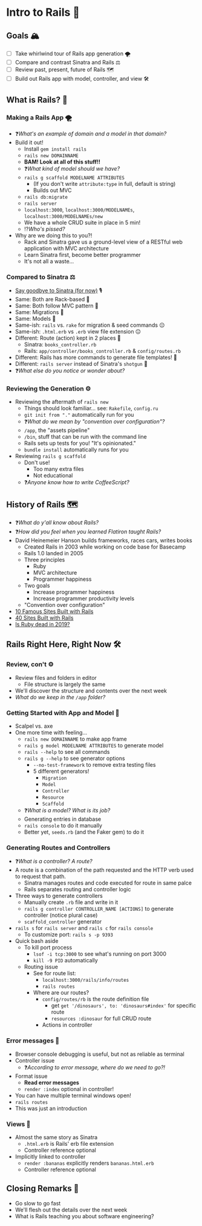 # Intro to Rails 🚂
## Goals 🏔
- [ ] Take whirlwind tour of Rails app generation 🌪
- [ ] Compare and contrast Sinatra and Rails ⚖️
- [ ] Review past, present, future of Rails 🗺
- [ ] Build out Rails app with model, controller, and view 🛠

## What is Rails? 🤔
### Making a Rails App 🌪
- ❓*What's an example of domain and a model in that domain?*
- Build it out!
  - Install `gem install rails`
  - `rails new DOMAINNAME`
  - **BAM! Look at all of this stuff!!**
  - ❓*What kind of model should we have?*
  - `rails g scaffold MODELNAME ATTRIBUTES`
    - (If you don't write `attribute:type` in full, default is string)
    - Builds out MVC
  - `rails db:migrate`
  - `rails server`
  - `localhost:3000`, `localhost:3000/MODELNAMEs`, `localhost:3000/MODELNAMEs/new`
  - We have a whole CRUD suite in place in 5 min!
  - ⁉️*Who's pissed?* 
- Why are we doing this to you?!
  - Rack and Sinatra gave us a ground-level view of a RESTful web application with MVC architecture
  - Learn Sinatra first, become better programmer
  - It's not all a waste...
### Compared to Sinatra ⚖️
- [Say goodbye to Sinatra (for now)](https://www.youtube.com/watch?v=9ML8PrP3A8E) 🎙
- Same: Both are Rack-based 🙂
- Same: Both follow MVC pattern 🙂
- Same: Migrations 🙂
- Same: Models 🙂
- Same-ish: `rails` vs. `rake` for migration & seed commands 😐
- Same-ish: `.html.erb` vs `.erb` view file extension 😐
- Different: Route (action) kept in 2 places 🙁
  - Sinatra: `books_controller.rb`
  - Rails: `app/controller/books_controller.rb` & `config/routes.rb`
- Different: Rails has more commands to generate file templates! 🙁
- Different: `rails server` instead of Sinatra's `shotgun` 🙁
- ❓*What else do you notice or wonder about?* 
### Reviewing the Generation ⚙️
- Reviewing the aftermath of `rails new`
  - Things should look familiar... see: `Rakefile`, `config.ru`
  - `git init from "."` automatically run for you
  - ❓*What do we mean by "convention over configuration"?*
  - `/app`, the "assets pipeline"
  - `/bin`, stuff that can be run with the command line
  - Rails sets up tests for you! "It's opinionated."
  - `bundle install` automatically runs for you
- Reviewing `rails g scaffold`  
  - Don't use!
    - Too many extra files
    - Not educational
  - ❓*Anyone know how to write CoffeeScript?*
## History of Rails 🗺
- ❓*What do y'all know about Rails?*
- ❓*How did you feel when you learned Flatiron taught Rails?*
- David Heinemeier Hanson builds frameworks, races cars, writes books
  - Created Rails in 2003 while working on code base for Basecamp
  - Rails 1.0 landed in 2005
  - Three principles
    - Ruby
    - MVC architecture
    - Programmer happiness
  - Two goals
    - Increase programmer happiness
    - Increase programmer productivity levels
  - "Convention over configuration"
- [10 Famous Sites Built with Rails](https://prograils.com/posts/top-10-famous-sites-built-with-ruby-on-rails)
- [40 Sites Built with Rails](https://ideamotive.co/blog/40-best-ruby-on-rails-companies-websites/)
- [Is Ruby dead in 2019?](https://hackernoon.com/is-ruby-on-rails-dead-in-2019-b462e9a65b22)
## Rails Right Here, Right Now 🛠
### Review, con't ⚙️
- Review files and folders in editor
  - File structure is largely the same
-   We'll discover the structure and contents over the next week
- *What do we keep in the `/app` folder?*
### Getting Started with App and Model 🧰
- Scalpel vs. axe
- One more time with feeling...
  - `rails new DOMAINNAME` to make app frame
  - `rails g model MODELNAME ATTRIBUTES` to generate model
  - `rails --help` to see all commands
  - `rails g --help` to see generator options
    - `--no-test-framework` to remove extra testing files
    - 5 different generators!
      - `Migration`
      - `Model`
      - `Controller`
      - `Resource`
      - `Scaffold`
  - ❓*What is a model? What is its job?*
  - Generating entries in database
  - `rails console` to do it manually
  - Better yet, `seeds.rb` (and the Faker gem) to do it 
### Generating Routes and Controllers
  - ❓*What is a controller? A route?*
  - A route is a combination of the path requested and the HTTP verb used to request that path.
    - Sinatra manages routes and code executed for route in same palce
    - Rails separates routing and controller logic
  - Three ways to generate controllers
    - Manually create `.rb` file and write in it
    - `rails g controller CONTROLLER_NAME [ACTIONS]` to generate controller (notice plural case)
    - `scaffold_controller` generator
- `rails s` for `rails server` and `rails c` for `rails console`
  - To customize port: `rails s -p 9393`
- Quick bash aside
  - To kill port process
    - `lsof -i tcp:3000` to see what's running on port 3000
    - `kill -9 PID`
automatically
  - Routing issue
    - See for route list:
      - `localhost:3000/rails/info/routes`
      - `rails routes`
    - Where are our routes?
      - `config/routes/rb` is the route definition file
        - get `get '/dinosaurs', to: 'dinosaurs#index'` for specific route
        - `resources :dinosaur` for full CRUD route
      - Actions in controller
### Error messages 🚨
  - Browser console debugging is useful, but not as reliable as terminal
  - Controller issue
    - ❓*According to error message, where do we need to go?!*
  - Format issue
    - **Read error messages**
    - `render :index` optional in controller!
  - You can have multiple terminal windows open!
  - `rails routes`
  - This was just an introduction
### Views 👀
  - Almost the same story as Sinatra
    - `.html.erb` is Rails' erb file extension
    - Controller reference optional
  - Implicitly linked to controller
    - `render :bananas` explicitly renders `bananas.html.erb`
    - Controller reference optional
## Closing Remarks 🙏
  - Go slow to go fast
  - We'll flesh out the details over the next week
  - What is Rails teaching you about software engineering?